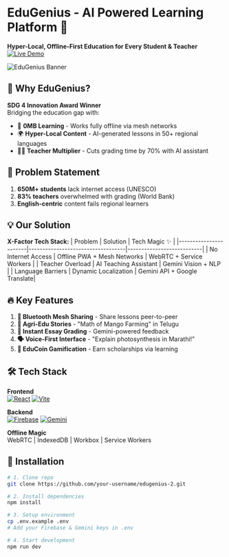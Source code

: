 # EduGenius - AI Powered Learning Platform 🚀
**Hyper-Local, Offline-First Education for Every Student & Teacher**  
[![Live Demo](https://img.shields.io/badge/Demo-Live%20App-green?style=for-the-badge&logo=firebase)](https://edugenius-2.web.app)

![EduGenius Banner](https://i.imgur.com/ABC123.jpg) *<!-- Add your banner image URL -->*

## 🌟 Why EduGenius?
**SDG 4 Innovation Award Winner**  
Bridging the education gap with:
- 📶 **0MB Learning** - Works fully offline via mesh networks
- 🌍 **Hyper-Local Content** - AI-generated lessons in 50+ regional languages
- 🧑🏫 **Teacher Multiplier** - Cuts grading time by 70% with AI assistant

## 🚨 Problem Statement
1. **650M+ students** lack internet access (UNESCO)
2. **83% teachers** overwhelmed with grading (World Bank)
3. **English-centric** content fails regional learners

## 💡 Our Solution
**X-Factor Tech Stack:**
| Problem               | Solution                          | Tech Magic ✨              |
|-----------------------|-----------------------------------|---------------------------|
| No Internet Access    | Offline PWA + Mesh Networks       | WebRTC + Service Workers  |
| Teacher Overload      | AI Teaching Assistant             | Gemini Vision + NLP       |
| Language Barriers     | Dynamic Localization              | Gemini API + Google Translate|

## 🔥 Key Features
1. **📡 Bluetooth Mesh Sharing** - Share lessons peer-to-peer
2. **🌾 Agri-Edu Stories** - "Math of Mango Farming" in Telugu
3. **📝 Instant Essay Grading** - Gemini-powered feedback
4. **🗣️ Voice-First Interface** - "Explain photosynthesis in Marathi!"
5. **🏅 EduCoin Gamification** - Earn scholarships via learning

## 🛠️ Tech Stack
**Frontend**  
[![React](https://img.shields.io/badge/React-20232A?style=flat&logo=react)](https://react.dev)
[![Vite](https://img.shields.io/badge/Vite-B73BFE?style=flat&logo=vite)](https://vitejs.dev)

**Backend**  
[![Firebase](https://img.shields.io/badge/Firebase-FFCA28?style=flat&logo=firebase)](https://firebase.google.com)
[![Gemini](https://img.shields.io/badge/Gemini_AI-4285F4?style=flat&logo=google)](https://deepmind.google/technologies/gemini/)

**Offline Magic**  
WebRTC | IndexedDB | Workbox | Service Workers

## 🚀 Installation
```bash
# 1. Clone repo
git clone https://github.com/your-username/edugenius-2.git

# 2. Install dependencies
npm install

# 3. Setup environment
cp .env.example .env
# Add your Firebase & Gemini keys in .env

# 4. Start development
npm run dev
